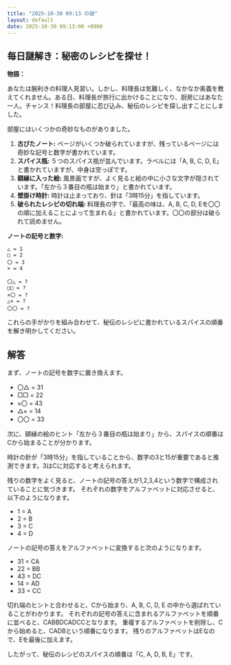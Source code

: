 ```yaml
---
title: "2025-10-30 09:13 の謎"
layout: default
date: 2025-10-30 09:13:00 +0900
---
```

## 毎日謎解き：秘密のレシピを探せ！

**物語：**

あなたは腕利きの料理人見習い。しかし、料理長は気難しく、なかなか奥義を教えてくれません。ある日、料理長が旅行に出かけることになり、厨房にはあなた一人。チャンス！料理長の部屋に忍び込み、秘伝のレシピを探し出すことにしました。

部屋にはいくつかの奇妙なものがありました。

1.  **古びたノート:** ページがいくつか破られていますが、残っているページには奇妙な記号と数字が書かれています。
2.  **スパイス瓶:** ５つのスパイス瓶が並んでいます。ラベルには「A, B, C, D, E」と書かれていますが、中身は空っぽです。
3.  **額縁に入った絵:** 風景画ですが、よく見ると絵の中に小さな文字が隠されています。「左から３番目の瓶は始まり」と書かれています。
4.  **壁掛け時計:** 時計は止まっており、針は「3時15分」を指しています。
5.  **破られたレシピの切れ端:** 料理長の字で、「最高の味は、A, B, C, D, Eを〇〇の順に加えることによって生まれる」と書かれています。〇〇の部分は破られて読めません。

**ノートの記号と数字:**

```
△ = 1
□ = 2
〇 = 3
× = 4

〇△ = ?
□□ = ?
×〇 = ?
△× = ?
〇〇 = ?
```

これらの手がかりを組み合わせて、秘伝のレシピに書かれているスパイスの順番を解き明かしてください。

## 解答

まず、ノートの記号を数字に置き換えます。

*   〇△ = 31
*   □□ = 22
*   ×〇 = 43
*   △× = 14
*   〇〇 = 33

次に、額縁の絵のヒント「左から３番目の瓶は始まり」から、スパイスの順番はCから始まることが分かります。

時計の針が「3時15分」を指していることから、数字の3と15が重要であると推測できます。3はCに対応すると考えられます。

残りの数字をよく見ると、ノートの記号の答えが1,2,3,4という数字で構成されていることに気づきます。
それぞれの数字をアルファベットに対応させると、以下のようになります。

*   1 = A
*   2 = B
*   3 = C
*   4 = D

ノートの記号の答えをアルファベットに変換すると次のようになります。
*   31 = CA
*   22 = BB
*   43 = DC
*   14 = AD
*   33 = CC

切れ端のヒントと合わせると、Cから始まり、A, B, C, D, E の中から選ばれていることがわかります。
それぞれの記号の答えに含まれるアルファベットを順番に並べると、CABBDCADCCとなります。
重複するアルファベットを削除し、Cから始めると、CADBという順番になります。
残りのアルファベットはEなので、Eを最後に加えます。

したがって、秘伝のレシピのスパイスの順番は「C, A, D, B, E」です。

